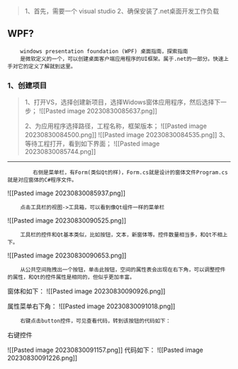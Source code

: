 >1、首先，需要一个 visual studio
>2、确保安装了.net桌面开发工作负载

## WPF?
		windows presentation foundation (WPF) 桌面指南，探索指南
		是微软定义的一个，可以创建桌面客户端应用程序的UI框架。属于.net的一部分。快速上手对它的定义了解就到这里。

### 1、创建项目

>1、打开VS，选择创建新项目，选择Widows窗体应用程序，然后选择下一步；
>![[Pasted image 20230830085637.png]]
>
>
>2、为应用程序选择路径，工程名称，框架版本；
>![[Pasted image 20230830084500.png]]
>![[Pasted image 20230830084535.png]]
>3、等待工程打开，看到如下界面；
>![[Pasted image 20230830085744.png]]


----

			右侧是菜单栏，有Form(类似Qt的样)，Form.cs就是设计的窗体文件Program.cs就是对应窗体的C#程序文件。
			
![[Pasted image 20230830085937.png]]


		点击工具栏的视图->工具箱，可以看到像Qt组件一样的菜单栏

![[Pasted image 20230830090525.png]]

		工具栏的控件和Qt基本类似，比如按钮，文本，新窗体等。控件数量相当多，和Qt不相上下。

![[Pasted image 20230830090653.png]]

		从公共空间拖拽出一个按钮，单击此按钮，空间的属性表会出现在右下角，可以调整控件的属性，和Qt的控件属性是相同的，但似乎更加丰富。

窗体和如下：
![[Pasted image 20230830090926.png]]

属性菜单右下角：
![[Pasted image 20230830091018.png]]

		右键点击button控件，可见查看代码，转到该按钮的代码如下：

右键控件

![[Pasted image 20230830091157.png]]
代码如下：
![[Pasted image 20230830091226.png]]

